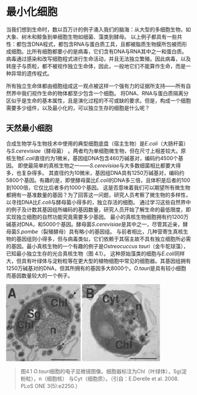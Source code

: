 # 最小化细胞

当我们想到生命时，数以百万计的例子涌入我们的脑海：从大型的多细胞生物，如大象、树木和鲸鱼到单细胞生物如细菌、藻类到酵母。
以上例子都具有一些共性：都包含DNA程式，都包含RNA与蛋白质工具，且都被脂质生物膜所包被而形成细胞。比所有细胞都要小的是病毒，它们含有DNA与RNA其中之一和蛋白质。
病毒通过感染和改写细胞程式进行生命活动，并且无法独立繁殖。因此病毒，以及转座子与质粒，都不被视作独立生命体，因此，一般地它们不能算作生命，而是一种异常的遗传程式。

所有独立生命体都由细胞组成这一观点被这样一个强有力的证据所支持——所有自然界中我们视作生命的物体都至少包含一个细胞。
将DNA、RNA与蛋白质隔离分区似乎是生命的基本属性，且是演化过程的不可或缺的要求。但是，构成一个细胞需要多少组件，以及最小化的，可以独立生存的细胞是什么呢？

## 天然最小细胞

合成生物学与生物技术中使用的典型细胞底盘（宿主生物）是*E.coli*（大肠杆菌）与*S.cerevisiae*（酵母菌）
。两者均为单细胞微生物，但在尺寸上相差较大。原核生物*E.coli*直径约为1微米，基因组DNA包含460万碱基对，编码约4500个基因。
即使最简单的真核生物之一——*S.cerevisiae*与大多数细菌相比都要大得多，也复杂得多。
其直径约为10微米，基因组DNA具有1250万碱基对，编码约5800个基因。有趣的是，即使酵母菌比*E.coli*的DNA多三倍，且体积是后者的100到1000倍，它仅比后者多约1000个基因。
这是否意味着我们可以期望所有微生物都拥有一基准数量的基因？为了回答这一问题，研究人员考察了微生物的多样性，以寻找DNA比*E.coli*与酵母菌小得多的，独立存活的细胞。
通过学习这些自然界中的例子及计数其基因组所编码的基因数量，研究人员开始了解生命的最低限度，即实现独立细胞的自然功能究竟需要多少基因。
最小的真核生物细胞拥有约1200万碱基对DNA，和5000个基因。酵母菌*S.cerevisiae*是其中之一，尽管其近亲，酵母菌*S.pombe*（裂殖酵母）具有略小的基因组。
与前者相比，几种营寄生真核生物的基因组则小得多，但与病毒类似，它们依赖于其宿主故不具有独立细胞所必需的基因。最小真核生物的一个有趣的例子是*Ostreocuccus tauri*（金牛鸵球藻），已知最小独立生存的光合真核生物（图 4.1）。
这种原始藻类的细胞与*E.coli*同样大，但具有叶绿体与淀粉粒等在更大型的植物细胞中常见的细胞器。其基因组拥有1250万碱基对的DNA，但其所拥有的基因多大8000个。*O.tauri*是具有较小细胞而基因数量较大的一个例子。

![Electron microscope images of O.tauri cells](../images/00054.jpeg)

> 图4.1 *O.tauri*细胞的电子显微镜图像。细胞器标注为Chl（叶绿体），Sg(淀粉粒），n（细胞核）
> 与Cyt（细胞质）。（引自：E.Derelle et al. 2008. PLoS ONE 3(5):e2250.）
